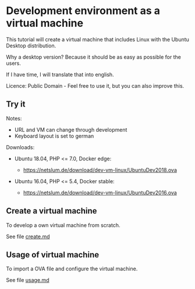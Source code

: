 # Development environment as a virtual machine

This tutorial will create a virtual machine that includes Linux with the Ubuntu Desktop distribution.

Why a desktop version? Because it should be as easy as possible for the users.

If I have time, I will translate that into english.

Licence: Public Domain - Feel free to use it, but you can also improve this.

## Try it

Notes:

* URL and VM can change through development
* Keyboard layout is set to german

Downloads:

* Ubuntu 18.04, PHP <= 7.0, Docker edge:
  - https://netslum.de/download/dev-vm-linux/UbuntuDev2018.ova

* Ubuntu 16.04, PHP <= 5.4, Docker stable:
  - https://netslum.de/download/dev-vm-linux/UbuntuDev2016.ova

## Create a virtual machine

To develop a own virtual machine from scratch.

See file [create.md](create.md)

## Usage of virtual machine

To import a OVA file and configure the virtual machine.

See file [usage.md](create.md)
